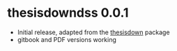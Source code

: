 # thesisdowndss 0.0.1

- Initial release, adapted from the [thesisdown](https://github.com/ismayc/thesisdown) package
- gitbook and PDF versions working
